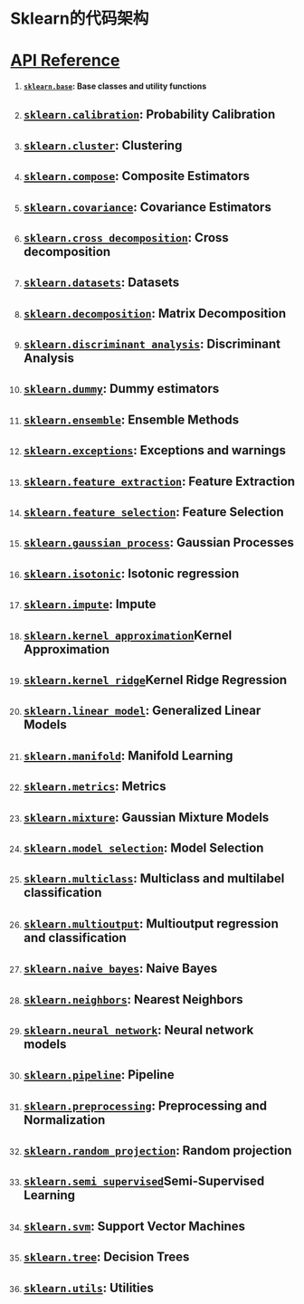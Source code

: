 # Sklearn的代码架构

# [API Reference](http://scikit-learn.org/stable/modules/classes.html)

1. #### [`sklearn.base`](http://scikit-learn.org/stable/modules/classes.html#module-sklearn.base): Base classes and utility functions
2. ## [`sklearn.calibration`](http://scikit-learn.org/stable/modules/classes.html#module-sklearn.calibration): Probability Calibration
3. ## [`sklearn.cluster`](http://scikit-learn.org/stable/modules/classes.html#module-sklearn.cluster): Clustering
4. ## [`sklearn.compose`](http://scikit-learn.org/stable/modules/classes.html#module-sklearn.compose): Composite Estimators
5. ## [`sklearn.covariance`](http://scikit-learn.org/stable/modules/classes.html#module-sklearn.covariance): Covariance Estimators
6. ## [`sklearn.cross_decomposition`](http://scikit-learn.org/stable/modules/classes.html#module-sklearn.cross_decomposition): Cross decomposition
7. ## [`sklearn.datasets`](http://scikit-learn.org/stable/modules/classes.html#module-sklearn.datasets): Datasets
8. ## [`sklearn.decomposition`](http://scikit-learn.org/stable/modules/classes.html#module-sklearn.decomposition): Matrix Decomposition
9. ## [`sklearn.discriminant_analysis`](http://scikit-learn.org/stable/modules/classes.html#module-sklearn.discriminant_analysis): Discriminant Analysis
10. ## [`sklearn.dummy`](http://scikit-learn.org/stable/modules/classes.html#module-sklearn.dummy): Dummy estimators
11. ## [`sklearn.ensemble`](http://scikit-learn.org/stable/modules/classes.html#module-sklearn.ensemble): Ensemble Methods
12. ## [`sklearn.exceptions`](http://scikit-learn.org/stable/modules/classes.html#module-sklearn.exceptions): Exceptions and warnings
13. ## [`sklearn.feature_extraction`](http://scikit-learn.org/stable/modules/classes.html#module-sklearn.feature_extraction): Feature Extraction
14. ## [`sklearn.feature_selection`](http://scikit-learn.org/stable/modules/classes.html#module-sklearn.feature_selection): Feature Selection
15. ## [`sklearn.gaussian_process`](http://scikit-learn.org/stable/modules/classes.html#module-sklearn.gaussian_process): Gaussian Processes
16. ## [`sklearn.isotonic`](http://scikit-learn.org/stable/modules/classes.html#module-sklearn.isotonic): Isotonic regression
17. ## [`sklearn.impute`](http://scikit-learn.org/stable/modules/classes.html#module-sklearn.impute): Impute
18. ## [`sklearn.kernel_approximation`](http://scikit-learn.org/stable/modules/classes.html#module-sklearn.kernel_approximation)Kernel Approximation
19. ## [`sklearn.kernel_ridge`](http://scikit-learn.org/stable/modules/classes.html#module-sklearn.kernel_ridge)Kernel Ridge Regression
20. ## [`sklearn.linear_model`](http://scikit-learn.org/stable/modules/classes.html#module-sklearn.linear_model): Generalized Linear Models
21. ## [`sklearn.manifold`](http://scikit-learn.org/stable/modules/classes.html#module-sklearn.manifold): Manifold Learning
22. ## [`sklearn.metrics`](http://scikit-learn.org/stable/modules/classes.html#module-sklearn.metrics): Metrics
23. ## [`sklearn.mixture`](http://scikit-learn.org/stable/modules/classes.html#module-sklearn.mixture): Gaussian Mixture Models
24. ## [`sklearn.model_selection`](http://scikit-learn.org/stable/modules/classes.html#module-sklearn.model_selection): Model Selection
25. ## [`sklearn.multiclass`](http://scikit-learn.org/stable/modules/classes.html#module-sklearn.multiclass): Multiclass and multilabel classification
26. ## [`sklearn.multioutput`](http://scikit-learn.org/stable/modules/classes.html#module-sklearn.multioutput): Multioutput regression and classification
27. ## [`sklearn.naive_bayes`](http://scikit-learn.org/stable/modules/classes.html#module-sklearn.naive_bayes): Naive Bayes
28. ## [`sklearn.neighbors`](http://scikit-learn.org/stable/modules/classes.html#module-sklearn.neighbors): Nearest Neighbors
29. ## [`sklearn.neural_network`](http://scikit-learn.org/stable/modules/classes.html#module-sklearn.neural_network): Neural network models
30. ## [`sklearn.pipeline`](http://scikit-learn.org/stable/modules/classes.html#module-sklearn.pipeline): Pipeline
31. ## [`sklearn.preprocessing`](http://scikit-learn.org/stable/modules/classes.html#module-sklearn.preprocessing): Preprocessing and Normalization
32. ## [`sklearn.random_projection`](http://scikit-learn.org/stable/modules/classes.html#module-sklearn.random_projection): Random projection
33. ## [`sklearn.semi_supervised`](http://scikit-learn.org/stable/modules/classes.html#module-sklearn.semi_supervised)Semi-Supervised Learning
34. ## [`sklearn.svm`](http://scikit-learn.org/stable/modules/classes.html#module-sklearn.svm): Support Vector Machines
35. ## [`sklearn.tree`](http://scikit-learn.org/stable/modules/classes.html#module-sklearn.tree): Decision Trees
36. ## [`sklearn.utils`](http://scikit-learn.org/stable/modules/classes.html#module-sklearn.utils): Utilities






